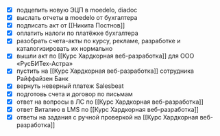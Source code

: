 - [x] подцепить новую ЭЦП в moedelo, diadoc
- [x] выслать отчеты в moedelo от бухгалтера
- [x] подписать акт от [[Никита Постнов]]
- [x] оплатить налоги по платёжке бухгалтера
- [x] разобрать счета-акты по курсу, рекламе, разработке и каталогизировать их нормально
- [x] вышли акт по [[Курс Хардкорная веб-разработка]] для ООО «РусБИТех-Астра»
- [x] пустить на [[Курс Хардкорная веб-разработка]] сотрудника Райффайзен Банк
- [x] вернуть неверный платеж Salesbeat
- [x] подготовь счета и договор по письмам
- [x] ответ на вопросы в ЛС по [[Курс Хардкорная веб-разработка]]
- [x] ответ Виталию в LMS по [[Курс Хардкорная веб-разработка]]
- [x] ответы на задания с ручной проверкой на [[Курс Хардкорная веб-разработка]]